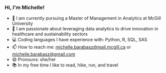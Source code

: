 ### Hi, I'm Michelle!
+ 🔭 I am currently pursuing a Master of Management in Analytics at McGill University
+ 🌱 I am passionate about leveraging data analytics to drive innovation in healthcare and sustainability sectors
+ 💻 Coding languages I have experience with: Python, R, SQL, SAS
+ 📫 How to reach me: michelle.barabasz@mail.mcgill.ca or michelle.barabasz@gmail.com
+ 😄 Pronouns: she/her
+ 📚 In my free time I like to read, hike, run, and travel
